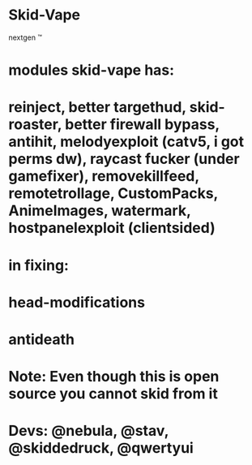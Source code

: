 # Skid-Vape
nextgen :tm:

# modules skid-vape has:
# reinject, better targethud, skid-roaster, better firewall bypass, antihit, melodyexploit (catv5, i got perms dw), raycast fucker (under gamefixer), removekillfeed, remotetrollage, CustomPacks, AnimeImages, watermark, hostpanelexploit (clientsided)

# in fixing:
# head-modifications
# antideath

# Note: Even though this is open source you **cannot** skid from it
# Devs: @nebula, @stav, @skiddedruck, @qwertyui
